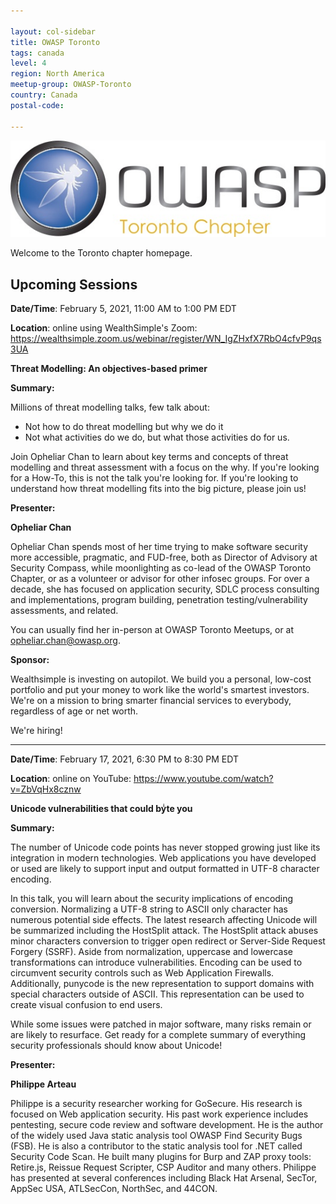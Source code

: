 ```yaml
---

layout: col-sidebar
title: OWASP Toronto
tags: canada
level: 4
region: North America
meetup-group: OWASP-Toronto
country: Canada
postal-code: 

---
```


![Toronto Chapter Logo](assets/images/OWASPTorontoChapterLogo.jpg)

Welcome to the Toronto chapter homepage.


Upcoming Sessions
-----------------

**Date/Time**: February 5, 2021, 11:00 AM to 1:00 PM EDT

**Location**: online using WealthSimple's Zoom: https://wealthsimple.zoom.us/webinar/register/WN_IgZHxfX7RbO4cfvP9qs3UA

**Threat Modelling: An objectives-based primer**

**Summary:**

Millions of threat modelling talks, few talk about:
- Not how to do threat modelling but why we do it
- Not what activities do we do, but what those activities do for us.

Join Opheliar Chan to learn about key terms and concepts of threat modelling and threat assessment with a focus on the why. If you're looking for a How-To, this is not the talk you're looking for. If you're looking to understand how threat modelling fits into the big picture, please join us!

**Presenter:**

**Opheliar Chan**

Opheliar Chan spends most of her time trying to make software security more accessible, pragmatic, and FUD-free, both as Director of Advisory at Security Compass, while moonlighting as co-lead of the OWASP Toronto Chapter, or as a volunteer or advisor for other infosec groups. For over a decade, she has focused on application security, SDLC process consulting and implementations, program building, penetration testing/vulnerability assessments, and related.

You can usually find her in-person at OWASP Toronto Meetups, or at opheliar.chan@owasp.org.

**Sponsor:**

Wealthsimple is investing on autopilot. We build you a personal, low-cost portfolio and put your money to work like the world's smartest investors. We're on a mission to bring smarter financial services to everybody, regardless of age or net worth.

We're hiring!

---

**Date/Time**: February 17, 2021, 6:30 PM to 8:30 PM EDT

**Location**: online on YouTube: https://www.youtube.com/watch?v=ZbVqHx8cznw

**Unicode vulnerabilities that could byͥte you**

**Summary:**

The number of Unicode code points has never stopped growing just like its integration in modern technologies. Web applications you have developed or used are likely to support input and output formatted in UTF-8 character encoding.

In this talk, you will learn about the security implications of encoding conversion. Normalizing a UTF-8 string to ASCII only character has numerous potential side effects. The latest research affecting Unicode will be summarized including the HostSplit attack. The HostSplit attack abuses minor characters conversion to trigger open redirect or Server-Side Request Forgery (SSRF). Aside from normalization, uppercase and lowercase transformations can introduce vulnerabilities. Encoding can be used to circumvent security controls such as Web Application Firewalls. Additionally, punycode is the new representation to support domains with special characters outside of ASCII. This representation can be used to create visual confusion to end users.

While some issues were patched in major software, many risks remain or are likely to resurface. Get ready for a complete summary of everything security professionals should know about Unicode!

**Presenter:**

**Philippe Arteau**

Philippe is a security researcher working for GoSecure. His research is focused on Web application security. His past work experience includes pentesting, secure code review and software development. He is the author of the widely used Java static analysis tool OWASP Find Security Bugs (FSB). He is also a contributor to the static analysis tool for .NET called Security Code Scan. He built many plugins for Burp and ZAP proxy tools: Retire.js, Reissue Request Scripter, CSP Auditor and many others. Philippe has presented at several conferences including Black Hat Arsenal, SecTor, AppSec USA, ATLSecCon, NorthSec, and 44CON.
